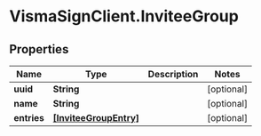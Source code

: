 # VismaSignClient.InviteeGroup

## Properties
Name | Type | Description | Notes
------------ | ------------- | ------------- | -------------
**uuid** | **String** |  | [optional] 
**name** | **String** |  | [optional] 
**entries** | [**[InviteeGroupEntry]**](InviteeGroupEntry.md) |  | [optional] 


